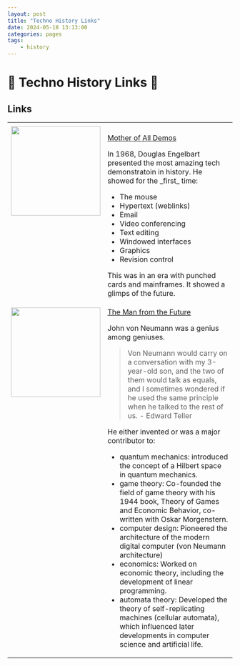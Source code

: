 ```yaml
---
layout: post
title: "Techno History Links"
date: 2024-05-18 13:13:00
categories: pages
tags:
    - history
---
```

# 💾 Techno History Links 📠

## Links

<table>
<tr>
<td style='width:200px'>
</td>
<td>
</td>
</tr>
<tr>
<td valign="top">
<img src="https://i.ytimg.com/vi/yJDv-zdhzMY/hqdefault.jpg" width=200>
</td>
<td valign="top">

<a href="https://www.youtube.com/watch?v=yJDv-zdhzMY">Mother of All Demos</a>
<p>
In 1968, Douglas Engelbart presented the most amazing tech demonstratoin in history. He showed for the _first_ time:

<ul>
<li> The mouse
<li> Hypertext (weblinks)
<li> Email
<li> Video conferencing
<li> Text editing
<li> Windowed interfaces
<li> Graphics
<li> Revision control
</ul>

This was in an era with punched cards and mainframes. It showed a glimps of the future.
</td>
</tr>
<tr>
<td valign="top">
<img src="https://m.media-amazon.com/images/I/71QlpibWMgL._SY522_.jpg" width="200">
</td>
<td valign="top">
<a href="https://a.co/d/758o9l9">The Man from the Future</a>
<p>
John von Neumann was a genius among geniuses. 
<blockquote>Von Neumann would carry on a conversation with my 3-year-old son, and the two of them would talk as equals, and I sometimes wondered if he used the same principle when he talked to the rest of us. - Edward Teller
</blockquote>
<p>
He either invented or was a major contributor to:
<ul>
<li> quantum mechanics: introduced the concept of a Hilbert space in quantum mechanics.
<li> game theory: Co-founded the field of game theory with his 1944 book, Theory of Games and Economic Behavior, co-written with Oskar Morgenstern.
<li> computer design: Pioneered the architecture of the modern digital computer (von Neumann architecture)
<li> economics: Worked on economic theory, including the development of linear programming.
<li> automata theory: Developed the theory of self-replicating machines (cellular automata), which influenced later developments in computer science and artificial life.
</ul>

</td>
</tr>
</table>

